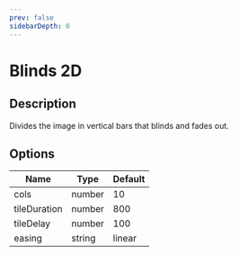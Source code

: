 ```yaml
---
prev: false
sidebarDepth: 0
---
```


# Blinds 2D

## Description

Divides the image in vertical bars that blinds and fades out.

## Options

| Name | Type | Default |
|------|------|---------|
| cols | number | 10 |
| tileDuration | number | 800 |
| tileDelay | number | 100 |
| easing | string | linear |

